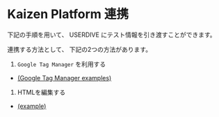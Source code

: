 # Kaizen Platform 連携

下記の手順を用いて、 USERDIVE にテスト情報を引き渡すことができます。

連携する方法として、 下記の2つの方法があります。

1. `Google Tag Manager` を利用する
  - [(Google Tag Manager examples)](https://uncovertruth.github.io/examples/integration/kaizenplatform_with_gtm.html)
1. HTMLを編集する
  - [(example)](https://uncovertruth.github.io/examples/integration/kaizenplatform.html)
